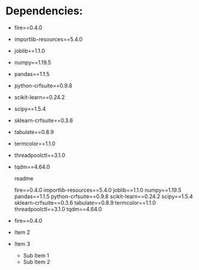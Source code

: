 # Dependencies: #

- fire==0.4.0
- importlib-resources==5.4.0
- joblib==1.1.0
- numpy==1.19.5
- pandas==1.1.5
- python-crfsuite==0.9.8
- scikit-learn==0.24.2
- scipy==1.5.4
- sklearn-crfsuite==0.3.6
- tabulate==0.8.9
- termcolor==1.1.0
- threadpoolctl==3.1.0
- tqdm==4.64.0
  
  readme
  
  fire==0.4.0
importlib-resources==5.4.0
joblib==1.1.0
numpy==1.19.5
pandas==1.1.5
python-crfsuite==0.9.8
scikit-learn==0.24.2
scipy==1.5.4
sklearn-crfsuite==0.3.6
tabulate==0.8.9
termcolor==1.1.0
threadpoolctl==3.1.0
tqdm==4.64.0

- fire==0.4.0
- Item 2
- Item 3
  - Sub Item 1
  - Sub Item 2